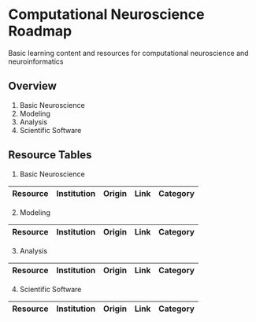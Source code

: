 # Computational Neuroscience Roadmap
Basic learning content and resources for computational neuroscience and neuroinformatics

## Overview
1. Basic Neuroscience
2. Modeling
3. Analysis
4. Scientific Software

## Resource Tables

1. Basic Neuroscience

| Resource                                                 | Institution                | Origin                                                     | Link                                                         | Category                              |
| :----------------------------------------------------------- | :------------------------- | :----------------------------------------------------------- | :------------------------------------------------------------ | :------------------------------------- |

2. Modeling

| Resource                                                 | Institution                | Origin                                                     | Link                                                         | Category                              |
| :----------------------------------------------------------- | :------------------------- | :----------------------------------------------------------- | :------------------------------------------------------------ | :------------------------------------- |


3. Analysis

| Resource                                                 | Institution                | Origin                                                     | Link                                                         | Category                              |
| :----------------------------------------------------------- | :------------------------- | :----------------------------------------------------------- | :------------------------------------------------------------ | :------------------------------------- |

4. Scientific Software

| Resource                                                 | Institution                | Origin                                                     | Link                                                         | Category                              |
| :----------------------------------------------------------- | :------------------------- | :----------------------------------------------------------- | :------------------------------------------------------------ | :------------------------------------- |
